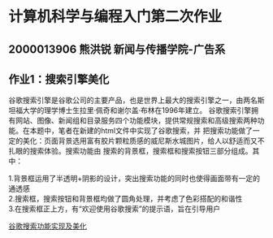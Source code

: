 # 计算机科学与编程入门第二次作业
## 2000013906 熊洪锐 新闻与传播学院-广告系
## 作业1：搜索引擎美化
  谷歌搜索引擎是谷歌公司的主要产品，也是世界上最大的搜索引擎之一，由两名斯坦福大学的理学博士生拉里·佩奇和谢尔盖·布林在1996年建立。
谷歌搜索引擎拥有网站、图像、新闻组和目录服务四个功能模块，提供常规搜索和高级搜索两种功能。在本题中，笔者在新建的html文件中实现了谷歌搜索，并
把搜索功能做了一定的美化：页面背景选用富有胶片颗粒质感的威尼斯水城图片，给人以舒适而又不扎眼的搜索体验。搜索功能由
搜索的背景框，搜索框和搜索按钮三部分组成。其中：  

1.背景框运用了半透明+阴影的设计，突出搜索功能的同时也使得画面带有一定的通透感  
2.搜索框，搜索按钮和背景框均做了圆角处理，并考虑了色彩搭配的和谐性  
3.在搜索框正上方，有“欢迎使用谷歌搜索”的提示语，旨在引导用户  

[谷歌搜索功能实现及美化]()


